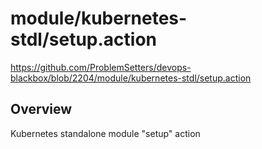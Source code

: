# module/kubernetes-stdl/setup.action

https://github.com/ProblemSetters/devops-blackbox/blob/2204/module/kubernetes-stdl/setup.action

## Overview

Kubernetes standalone module "setup" action


